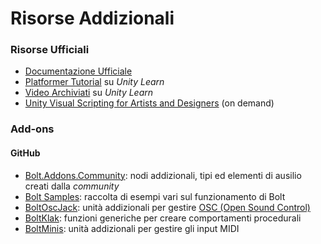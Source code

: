 # Risorse Addizionali

### Risorse Ufficiali

* [Documentazione Ufficiale](https://docs.unity3d.com/bolt/1.4/manual/index.html)
* [Platformer Tutorial](https://learn.unity.com/project/bolt-platformer-tutorial) su _Unity Learn_
* [Video Archiviati](https://learn.unity.com/tutorial/bolt-videos-archived) su _Unity Learn_
* [Unity Visual Scripting for Artists and Designers](https://resources.unity.com/unitenow/onlinesessions/unity-visual-scripting-for-artists-and-designers) \(on demand\)

### Add-ons

#### GitHub

* [Bolt.Addons.Community](https://github.com/RealityStop/Bolt.Addons.Community): nodi addizionali, tipi ed elementi di ausilio creati dalla _community_
* [Bolt Samples](https://github.com/avashly/Unity-Bolt-Samples): raccolta di esempi vari sul funzionamento di Bolt
* [BoltOscJack](https://github.com/keijiro/BoltOscJack): unità addizionali per gestire  [OSC \(Open Sound Control\)](https://en.wikipedia.org/wiki/Open_Sound_Control)
* [BoltKlak](https://github.com/keijiro/BoltKlak): funzioni generiche per creare comportamenti procedurali
* [BoltMinis](https://github.com/keijiro/BoltMinis): unità addizionali per gestire gli input MIDI

